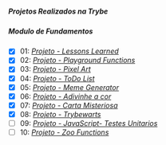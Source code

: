 ##### Projetos Realizados na Trybe

##### Modulo de Fundamentos

- [X] 01: _[Projeto - Lessons Learned](https://aysllanferreira.github.io/Projetos/lessons-learned/index.html)_
- [X] 02: _[Projeto - Playground Functions]()_
- [X] 03: _[Projeto - Pixel Art](https://aysllanferreira.github.io/Projetos/pixel-art-project/pixelart.html)_
- [X] 04: _[Projeto - ToDo List]()_
- [X] 05: _[Projeto - Meme Generator]()_
- [X] 06: _[Projeto - Adivinhe a cor]()_
- [X] 07: _[Projeto - Carta Misteriosa]()_
- [X] 08: _[Projeto - Trybewarts]()_
- [ ] 09: _[Projeto - JavaScript- Testes Unitarios]()_
- [ ] 10: _[Projeto - Zoo Functions]()_
